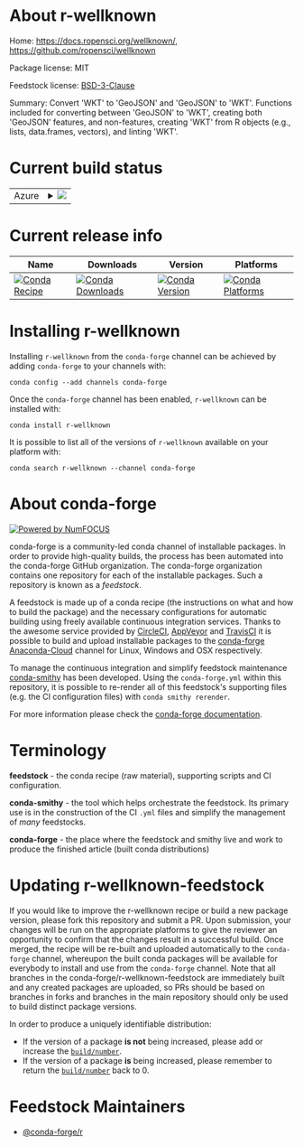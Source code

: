 About r-wellknown
=================

Home: https://docs.ropensci.org/wellknown/, https://github.com/ropensci/wellknown

Package license: MIT

Feedstock license: [BSD-3-Clause](https://github.com/conda-forge/r-wellknown-feedstock/blob/master/LICENSE.txt)

Summary: Convert 'WKT' to 'GeoJSON' and 'GeoJSON' to 'WKT'. Functions included for converting between 'GeoJSON' to 'WKT', creating both 'GeoJSON' features, and non-features, creating 'WKT' from R objects (e.g., lists, data.frames, vectors), and linting 'WKT'.

Current build status
====================


<table>
    
  <tr>
    <td>Azure</td>
    <td>
      <details>
        <summary>
          <a href="https://dev.azure.com/conda-forge/feedstock-builds/_build/latest?definitionId=11563&branchName=master">
            <img src="https://dev.azure.com/conda-forge/feedstock-builds/_apis/build/status/r-wellknown-feedstock?branchName=master">
          </a>
        </summary>
        <table>
          <thead><tr><th>Variant</th><th>Status</th></tr></thead>
          <tbody><tr>
              <td>linux_64_r_base3.6</td>
              <td>
                <a href="https://dev.azure.com/conda-forge/feedstock-builds/_build/latest?definitionId=11563&branchName=master">
                  <img src="https://dev.azure.com/conda-forge/feedstock-builds/_apis/build/status/r-wellknown-feedstock?branchName=master&jobName=linux&configuration=linux_64_r_base3.6" alt="variant">
                </a>
              </td>
            </tr><tr>
              <td>linux_64_r_base4.0</td>
              <td>
                <a href="https://dev.azure.com/conda-forge/feedstock-builds/_build/latest?definitionId=11563&branchName=master">
                  <img src="https://dev.azure.com/conda-forge/feedstock-builds/_apis/build/status/r-wellknown-feedstock?branchName=master&jobName=linux&configuration=linux_64_r_base4.0" alt="variant">
                </a>
              </td>
            </tr><tr>
              <td>osx_64_r_base3.6</td>
              <td>
                <a href="https://dev.azure.com/conda-forge/feedstock-builds/_build/latest?definitionId=11563&branchName=master">
                  <img src="https://dev.azure.com/conda-forge/feedstock-builds/_apis/build/status/r-wellknown-feedstock?branchName=master&jobName=osx&configuration=osx_64_r_base3.6" alt="variant">
                </a>
              </td>
            </tr><tr>
              <td>osx_64_r_base4.0</td>
              <td>
                <a href="https://dev.azure.com/conda-forge/feedstock-builds/_build/latest?definitionId=11563&branchName=master">
                  <img src="https://dev.azure.com/conda-forge/feedstock-builds/_apis/build/status/r-wellknown-feedstock?branchName=master&jobName=osx&configuration=osx_64_r_base4.0" alt="variant">
                </a>
              </td>
            </tr><tr>
              <td>win_64_r_base3.6</td>
              <td>
                <a href="https://dev.azure.com/conda-forge/feedstock-builds/_build/latest?definitionId=11563&branchName=master">
                  <img src="https://dev.azure.com/conda-forge/feedstock-builds/_apis/build/status/r-wellknown-feedstock?branchName=master&jobName=win&configuration=win_64_r_base3.6" alt="variant">
                </a>
              </td>
            </tr><tr>
              <td>win_64_r_base4.0</td>
              <td>
                <a href="https://dev.azure.com/conda-forge/feedstock-builds/_build/latest?definitionId=11563&branchName=master">
                  <img src="https://dev.azure.com/conda-forge/feedstock-builds/_apis/build/status/r-wellknown-feedstock?branchName=master&jobName=win&configuration=win_64_r_base4.0" alt="variant">
                </a>
              </td>
            </tr>
          </tbody>
        </table>
      </details>
    </td>
  </tr>
</table>

Current release info
====================

| Name | Downloads | Version | Platforms |
| --- | --- | --- | --- |
| [![Conda Recipe](https://img.shields.io/badge/recipe-r--wellknown-green.svg)](https://anaconda.org/conda-forge/r-wellknown) | [![Conda Downloads](https://img.shields.io/conda/dn/conda-forge/r-wellknown.svg)](https://anaconda.org/conda-forge/r-wellknown) | [![Conda Version](https://img.shields.io/conda/vn/conda-forge/r-wellknown.svg)](https://anaconda.org/conda-forge/r-wellknown) | [![Conda Platforms](https://img.shields.io/conda/pn/conda-forge/r-wellknown.svg)](https://anaconda.org/conda-forge/r-wellknown) |

Installing r-wellknown
======================

Installing `r-wellknown` from the `conda-forge` channel can be achieved by adding `conda-forge` to your channels with:

```
conda config --add channels conda-forge
```

Once the `conda-forge` channel has been enabled, `r-wellknown` can be installed with:

```
conda install r-wellknown
```

It is possible to list all of the versions of `r-wellknown` available on your platform with:

```
conda search r-wellknown --channel conda-forge
```


About conda-forge
=================

[![Powered by NumFOCUS](https://img.shields.io/badge/powered%20by-NumFOCUS-orange.svg?style=flat&colorA=E1523D&colorB=007D8A)](http://numfocus.org)

conda-forge is a community-led conda channel of installable packages.
In order to provide high-quality builds, the process has been automated into the
conda-forge GitHub organization. The conda-forge organization contains one repository
for each of the installable packages. Such a repository is known as a *feedstock*.

A feedstock is made up of a conda recipe (the instructions on what and how to build
the package) and the necessary configurations for automatic building using freely
available continuous integration services. Thanks to the awesome service provided by
[CircleCI](https://circleci.com/), [AppVeyor](https://www.appveyor.com/)
and [TravisCI](https://travis-ci.com/) it is possible to build and upload installable
packages to the [conda-forge](https://anaconda.org/conda-forge)
[Anaconda-Cloud](https://anaconda.org/) channel for Linux, Windows and OSX respectively.

To manage the continuous integration and simplify feedstock maintenance
[conda-smithy](https://github.com/conda-forge/conda-smithy) has been developed.
Using the ``conda-forge.yml`` within this repository, it is possible to re-render all of
this feedstock's supporting files (e.g. the CI configuration files) with ``conda smithy rerender``.

For more information please check the [conda-forge documentation](https://conda-forge.org/docs/).

Terminology
===========

**feedstock** - the conda recipe (raw material), supporting scripts and CI configuration.

**conda-smithy** - the tool which helps orchestrate the feedstock.
                   Its primary use is in the construction of the CI ``.yml`` files
                   and simplify the management of *many* feedstocks.

**conda-forge** - the place where the feedstock and smithy live and work to
                  produce the finished article (built conda distributions)


Updating r-wellknown-feedstock
==============================

If you would like to improve the r-wellknown recipe or build a new
package version, please fork this repository and submit a PR. Upon submission,
your changes will be run on the appropriate platforms to give the reviewer an
opportunity to confirm that the changes result in a successful build. Once
merged, the recipe will be re-built and uploaded automatically to the
`conda-forge` channel, whereupon the built conda packages will be available for
everybody to install and use from the `conda-forge` channel.
Note that all branches in the conda-forge/r-wellknown-feedstock are
immediately built and any created packages are uploaded, so PRs should be based
on branches in forks and branches in the main repository should only be used to
build distinct package versions.

In order to produce a uniquely identifiable distribution:
 * If the version of a package **is not** being increased, please add or increase
   the [``build/number``](https://conda.io/docs/user-guide/tasks/build-packages/define-metadata.html#build-number-and-string).
 * If the version of a package **is** being increased, please remember to return
   the [``build/number``](https://conda.io/docs/user-guide/tasks/build-packages/define-metadata.html#build-number-and-string)
   back to 0.

Feedstock Maintainers
=====================

* [@conda-forge/r](https://github.com/conda-forge/r/)

